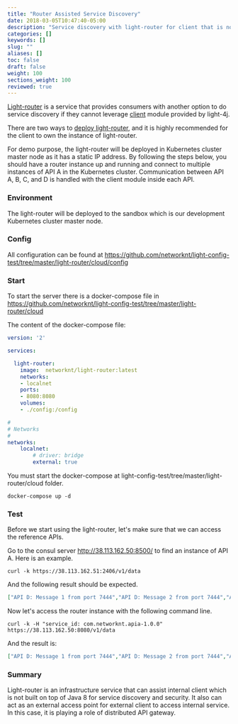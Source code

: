 ```yaml
---
title: "Router Assisted Service Discovery"
date: 2018-03-05T10:47:40-05:00
description: "Service discovery with light-router for client that is not running in a JVM. "
categories: []
keywords: []
slug: ""
aliases: []
toc: false
draft: false
weight: 100
sections_weight: 100
reviewed: true
---
```


[Light-router][] is a service that provides consumers with another option to do service discovery if they cannot leverage [client][] module provided by light-4j.

There are two ways to [deploy light-router][], and it is highly recommended for the client to own the instance of light-router.  

For demo purpose, the light-router will be deployed in Kubernetes cluster master node as it has a static IP address. By following the steps below, you should have a router instance up and running and connect to multiple instances of API A in the Kubernetes cluster. Communication between API A, B, C, and D is handled with the client module inside each API. 

### Environment

The light-router will be deployed to the sandbox which is our development Kubernetes cluster master node. 

### Config

All configuration can be found at https://github.com/networknt/light-config-test/tree/master/light-router/cloud/config

### Start 

To start the server there is a docker-compose file in https://github.com/networknt/light-config-test/tree/master/light-router/cloud

The content of the docker-compose file:

```yaml
version: '2'

services:

  light-router:
    image:  networknt/light-router:latest
    networks:
    - localnet
    ports:
    - 8080:8080
    volumes:
    - ./config:/config

#
# Networks
#
networks:
    localnet:
        # driver: bridge
        external: true

```

You must start the docker-compose at light-config-test/tree/master/light-router/cloud folder.

```
docker-compose up -d
``` 


### Test

Before we start using the light-router, let's make sure that we can access the reference APIs. 

Go to the consul server http://38.113.162.50:8500/ to find an instance of API A. Here is an example.  

```
curl -k https://38.113.162.51:2406/v1/data
```

And the following result should be expected. 

```json
["API D: Message 1 from port 7444","API D: Message 2 from port 7444","API B: Message 1","API B: Message 2","API C: Message 1","API C: Message 2","API A: Message 1","API A: Message 2"]
```

Now let's access the router instance with the following command line. 

```
curl -k -H "service_id: com.networknt.apia-1.0.0" https://38.113.162.50:8080/v1/data
```

And the result is:

```json
["API D: Message 1 from port 7444","API D: Message 2 from port 7444","API B: Message 1","API B: Message 2","API C: Message 1","API C: Message 2","API A: Message 1","API A: Message 2"]
```

### Summary

Light-router is an infrastructure service that can assist internal client which is not built on top of Java 8 for service discovery and security. It also can act as an external access point for external client to access internal service. In this case, it is playing a role of distributed API gateway.  


[Light-router]: /service/router/
[client]: /concern/client/
[deploy light-router]: /service/router/location-ownership/
